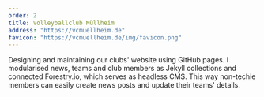 ```yaml
---
order: 2
title: Volleyballclub Müllheim
address: "https://vcmuellheim.de"
favicon: "https://vcmuellheim.de/img/favicon.png"
---
```

Designing and maintaining our clubs' website using GitHub pages.
I modularised news, teams and club members as Jekyll collections and connected Forestry.io, which serves as headless CMS. This way non-techie members can easily create news posts and update their teams' details.

